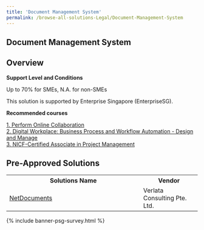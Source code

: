 ```yaml
---
title: 'Document Management System'
permalink: /browse-all-solutions-Legal/Document-Management-System
---
```


## Document Management System
## Overview

**Support Level and Conditions**

Up to 70% for SMEs, N.A. for non-SMEs

This solution is supported by Enterprise Singapore (EnterpriseSG).

**Recommended courses**



<a href='https://sfec.enterprisejobskills.gov.sg/Course_Internet/CourseDetail.aspx?CoursesReferenceNumber=TGS-2020506177'  target='_blank' rel='noopener'>1. Perform Online Collaboration</a><br>
<a href='https://sfec.enterprisejobskills.gov.sg/Course_Internet/CourseDetail.aspx?CoursesReferenceNumber=TGS-2022014139'  target='_blank' rel='noopener'>2. Digital Workplace: Business Process and Workflow Automation - Design and Manage</a><br>
<a href='https://sfec.enterprisejobskills.gov.sg/Course_Internet/CourseDetail.aspx?CoursesReferenceNumber=TGS-2019501791'  target='_blank' rel='noopener'>3. NICF-Certified Associate in Project Management </a><br>

## Pre-Approved Solutions

<table>
<tr>
<th style='width: auto;'><b>Solutions Name</b></th>
<th style='width: 30%;'><b>Vendor</b></th>
</tr>
<tr>
<td><a href='/productivity-solutions-grant/solutionrepo/solution1065' target='_blank'>NetDocuments</a><br></td>
<td>Verlata Consulting Pte. Ltd.</td>
</tr>
</table>

{% include banner-psg-survey.html %}
